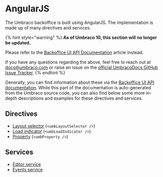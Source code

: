 # AngularJS

The Umbraco backoffice is built using AngularJS. The implementation is made up of many directives and services.

{% hint style="warning" %}
**As of Umbraco 10, this section will no longer be updated.**

Please refer to the [Backoffice UI API Documentation](../../extending/backoffice-ui-api-documentation.md) article instead.

If you have any questions regarding the above, feel free to reach out at [docs@umbraco.com](mailto:docs@umbraco.com) or raise an issue on the [official UmbracoDocs GitHub Issue Tracker](https://github.com/umbraco/UmbracoDocs/issues).
{% endhint %}

Generally, you can find information about these via the [Backoffice UI API documentation](https://apidocs.umbraco.com/v9/ui). While this part of the documentation is auto-generated from the Umbraco source code, you can also find below some more in-depth descriptions and examples for these directives and services.

## Directives

* [Layout selector](directives/umblayoutselector.md) (`<umbLayoutSelector />`)
* [Load indicator](directives/umbloadindicator.md) (`<umbLoadIndicator />`)
* [Property](directives/umbproperty.md) (`<umbProperty />`)

## Services

* [Editor service](services/editorservice.md)
* [Events service](services/eventsservice/)

